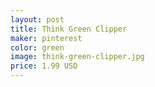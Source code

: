 ```yaml
---
layout: post
title: Think Green Clipper
maker: pinterest 
color: green
image: think-green-clipper.jpg
price: 1.99 USD
---
```

